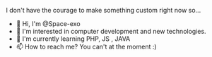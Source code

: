 I don't have the courage to make something custom right now so...

- 👋 Hi, I'm @Space-exo
- 👀 I'm interested in computer development and new technologies. 
- 🌱 I'm currently learning PHP, JS , JAVA 
- 📫 How to reach me? You can't at the moment :)

<!---
Exodias-dev/Exodias-dev is a ✨ special ✨ repository because its `README.md` (this file) appears on your GitHub profile.
You can click the Preview link to take a look at your changes.
--->
